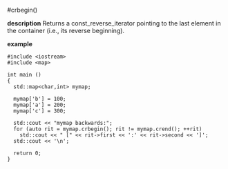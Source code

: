 #crbegin()

**description**
Returns a const_reverse_iterator pointing to the last element in the container (i.e., its reverse beginning).

**example**

```
#include <iostream>
#include <map>

int main ()
{
  std::map<char,int> mymap;

  mymap['b'] = 100;
  mymap['a'] = 200;
  mymap['c'] = 300;

  std::cout << "mymap backwards:";
  for (auto rit = mymap.crbegin(); rit != mymap.crend(); ++rit)
    std::cout << " [" << rit->first << ':' << rit->second << ']';
  std::cout << '\n';

  return 0;
}
```

